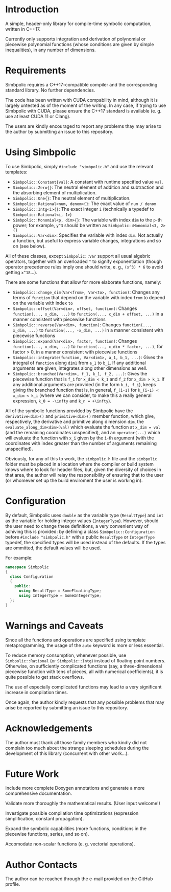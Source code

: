 # Introduction
A simple, header-only library for compile-time symbolic computation, written in C++17.

Currently only supports integration and derivation of polynomial or piecewise polynomial functions (whose conditions are given by simple inequalities), in any number of dimensions.

# Requirements
Simbpolic requires a C++17-compatible compiler and the corresponding standard library. No further dependencies.

The code has been written with CUDA compability in mind, although it is largely untested as of the moment of the writing. In any case, if trying to use Simbpolic with CUDA, please ensure the C++17 standard is available (e. g. use at least CUDA 11 or Clang).

The users are kindly encouraged to report any problems thay may arise to the author by submitting an issue to this repository.

# Using Simbpolic
To use Simbpolic, simply `#include "simbpolic.h"` and use the relevant templates:

* `Simbpolic::Constant{val}`: A constant with runtime specified value `val`.
* `Simbpolic::Zero{}`: The neutral element of addition and subtraction and the absorbing element of multiplication.
* `Simbpolic::One{}`: The neutral element of multiplication.
* `Simbpolic::Rational<num, denom>{}`: The exact value of `num / denom`
* `Simbpolic::Intg<i>{}`: The exact integer `i` (technically a typedef to `Simbpolic::Rational<i, 1>`)
* `Simbpolic::Monomial<p, dim>{}`: The variable with index `dim` to the `p`-th power; for example, `y^3` should be written as `Simbpolic::Monomial<3, 2>{}`
* `Simbpolic::Var<dim>`: Specifies the variable with index `dim`. Not actually a function, but useful to express variable changes, integrations and so on (see below).

All of these classes, except `Simbpolic::Var` support all usual algebric operators, together with an overloaded `^` to signify exponentiation (though operator precedence rules imply one should write, e. g.,  `(x^3) * 6` to avoid getting `x^18`...).

There are some functions that allow for more elaborate functions, namely:

* `Simbpolic::change_dim(Var<from>, Var<to>, function)`: Changes any terms of `function` that depend on the variable with index `from` to depend on the variable with index `to`
* `Simbpolic::offset(Var<dim>, offset, function)`: Changes `function(..., x_dim, ...)` to `function(..., x_dim + offset, ...)` in a manner consistent with piecewise functions
* `Simbpolic::reverse(Var<dim>, function)`: Changes `function(..., x_dim, ...)` to `function(..., -x_dim, ...)` in a manner consistent with piecewise functions
* `Simbpolic::expand(Var<dim>, factor, function)`: Changes `function(..., x_dim, ...)` to `function(..., x_dim * factor, ...)`, for factor > 0, in a manner consistent with piecewise functions
* `Simbpolic::integrate(function, Var<dim1>, a_1, b_1, ...)`: Gives the integral of `function` along `dim1` from `a_1` to `b_1`. If any additional arguments are given, integrates along other dimensions as well.
* `Simbpolic::branched(Var<dim>, f_1, k_1, f_2, ...)`: Gives the piecewise function that is `f_1` for `x_dim < k_1` and `f_2` for `x_dim > k_1`. If any additional arguments are provided (in the form `k_i, f_i`), keeps giving the branched function that is, in general, `f_(i-1)` for `k_(i-1) < x_dim < k_i` (where we can consider, to make this a really general expression, `k_0 = -\infty` and `k_n = +\infty`).

All of the symbolic functions provided by Simbpolic have the `derivative<dim>()` and `primitive<dim>()` member function, which give, respectively, the derivative and primitive along dimension `dim`, the `evaluate_along_dim<dim>(val)` which evaluate the function at `x_dim = val` (and the remaining coordinates unspecified), and an `operator(...)` which will evaluate the function with `x_i` given by the `i`-th argument (with the coordinates with index greater than the number of arguments remaining unspecified).


Obviously, for any of this to work, the `simbpolic.h` file and the `simbpolic` folder must be placed in a location where the compiler or build system knows where to look for header files, but, given the diversity of choices in that area, the author will relay the responsibility of ensuring that to the user (or whomever set up the build enviroment the user is working in).

# Configuration

By default, Simbpolic uses `double` as the variable type (`ResultType`) and `int` as the variable for holding integer values (`IntegerType`). However, should the user need to change these definitions, a very convenient way of achiving this is provided: by defining a class `Simbpolic::Configuration` before `#include "simbpolic.h"` with a public `ResultType` or `IntegerType` typedef, the specified types will be used instead of the defaults. If the types are ommitted, the default values will be used.

For example:

```C++
namespace Simbpolic
{
  class Configuration
  {
    public:
      using ResultType = SomeFloatingType;
      using IntegerType = SomeIntegerType;
  };
}
```

# Warnings and Caveats
Since all the functions and operations are specified using template metaprogramming, the usage of the `auto` keyword is more or less essential.

To reduce memory consumption, whenever possible, use `Simbpolic::Rational` (or `Simbpolic::Intg`) instead of floating point numbers. Otherwise, on sufficiently complicated functions (say, a three-dimensional piecewise function with tens of pieces, all with numerical coefficients), it is quite possible to get stack overflows. 

The use of especially complicated functions may lead to a very significant increase in compilation times.

Once again, the author kindly requests that any possible problems that may arise be reported by submitting an issue to this repository.

# Acknowledgements
The author must thank all those family members who kindly did not complain too much about the strange sleeping schedules during the development of this library (concurrent with other work...).

# Future Work
Include more complete Doxygen annotations and generate a more comprehensive documentation.

Validate more thoroughly the mathematical results. (User input welcome!)

Investigate possible compilation time optimizations (expression simplification, constant propagation).

Expand the symbolic capabilities (more functions, conditions in the piecewise functions, series, and so on).

Accomodate non-scalar functions (e. g. vectorial operations).

# Author Contacts
The author can be reached through the e-mail provided on the GitHub profile.
